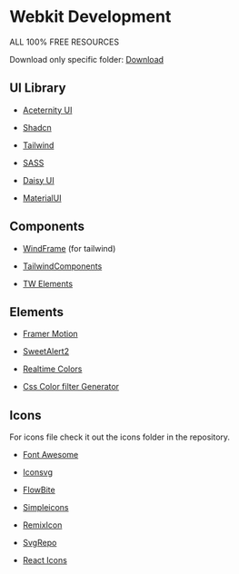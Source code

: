 # Webkit Development
ALL 100% FREE RESOURCES

Download only specific folder: [Download](https://download-directory.github.io/)

## UI Library

* [Aceternity UI](https://ui.aceternity.com/)

* [Shadcn](https://ui.shadcn.com/)

* [Tailwind](https://tailwindcss.com/)

* [SASS](https://sass-lang.com/)

* [Daisy UI](https://daisyui.com/components/)

* [MaterialUI](https://mui.com/material-ui/)

## Components

* [WindFrame](https://windframe.devwares.com/editor) (for tailwind)

* [TailwindComponents](https://tailwindcomponents.com/)

* [TW Elements](https://tw-elements.com/#)



## Elements

* [Framer Motion](https://www.framer.com/motion/)

* [SweetAlert2](https://sweetalert2.github.io/#download)

* [Realtime Colors](https://www.realtimecolors.com/)

* [Css Color filter Generator](https://angel-rs.github.io/css-color-filter-generator/)

## Icons 

For icons file check it out the icons folder in the repository.

* [Font Awesome](https://fontawesome.com/)

* [Iconsvg](https://iconsvg.xyz/)

* [FlowBite](https://flowbite.com/icons/)

* [Simpleicons](https://simpleicons.org/)

* [RemixIcon](https://remixicon.com/)

* [SvgRepo](https://www.svgrepo.com/)

* [React Icons](https://react-icons.github.io/react-icons/icons/ci/)
